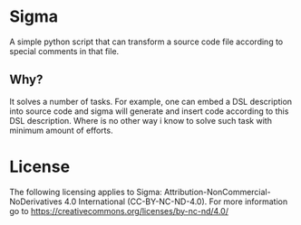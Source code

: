 # Sigma

A simple python script that can transform a source code file according
to special comments in that file.

## Why?

It solves a number of tasks. For example, one can embed a DSL description
into source code and sigma will generate and insert code according to this
DSL description. Where is no other way i know to solve such task with
minimum amount of efforts.

# License
The following licensing applies to Sigma:
Attribution-NonCommercial-NoDerivatives 4.0 International
(CC-BY-NC-ND-4.0). For more information go to
https://creativecommons.org/licenses/by-nc-nd/4.0/
